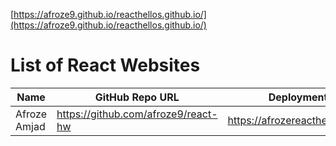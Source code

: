 [https://afroze9.github.io/reacthellos.github.io/](https://afroze9.github.io/reacthellos.github.io/)

# List of React Websites

| Name         | GitHub Repo URL                     | Deployment URL                       |
| ------------ | ----------------------------------- | ------------------------------------ |
| Afroze Amjad | https://github.com/afroze9/react-hw | https://afrozereacthello.netlify.app |

